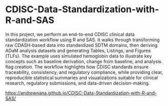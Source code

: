 # CDISC-Data-Standardization-with-R-and-SAS

In this project, we perform an end-to-end CDISC clinical data standardization workflow using R and SAS. It walks through transforming raw CDASH-based data into standardized SDTM domains, then deriving ADaM analysis datasets and generating Tables, Listings, and Figures (TLFs). The example uses simulated hemoglobin data to illustrate key concepts such as baseline derivation, change from baseline, and analysis flag creation. The workflow highlights how CDISC standards ensure traceability, consistency, and regulatory compliance, while providing clear, reproducible statistical summaries and visualizations suitable for clinical research, regulatory submissions, and data-driven decision-making.


https://andrewnana.github.io/CDISC-Data-Standardization-with-R-and-SAS/

